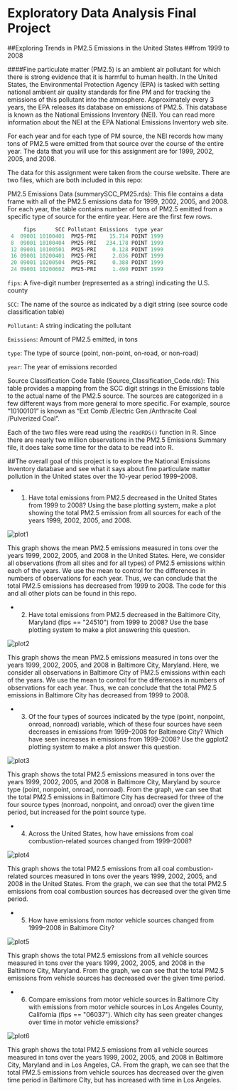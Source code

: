 # Exploratory Data Analysis Final Project
 
##Exploring Trends in PM2.5 Emissions in the United States 
##from 1999 to 2008
 
 
####Fine particulate matter (PM2.5) is an ambient air pollutant for which there is strong evidence that it is harmful to human health. In the United States, the Environmental Protection Agency (EPA) is tasked with setting national ambient air quality standards for fine PM and for tracking the emissions of this pollutant into the atmosphere. Approximately every 3 years, the EPA releases its database on emissions of PM2.5. This database is known as the National Emissions Inventory (NEI). You can read more information about the NEI at the EPA National Emissions Inventory web site.

For each year and for each type of PM source, the NEI records how many tons of PM2.5 were emitted from that source over the course of the entire year. The data that you will use for this assignment are for 1999, 2002, 2005, and 2008.

The data for this assignment were taken from the course website. There are two files, which are both included in this repo:

PM2.5 Emissions Data (summarySCC_PM25.rds): This file contains a data frame with all of the PM2.5 emissions data for 1999, 2002, 2005, and 2008. For each year, the table contains number of tons of PM2.5 emitted from a specific type of source for the entire year. Here are the first few rows.

```R
     fips      SCC Pollutant Emissions  type year
 4  09001 10100401  PM25-PRI    15.714 POINT 1999
 8  09001 10100404  PM25-PRI   234.178 POINT 1999
 12 09001 10100501  PM25-PRI     0.128 POINT 1999
 16 09001 10200401  PM25-PRI     2.036 POINT 1999
 20 09001 10200504  PM25-PRI     0.388 POINT 1999
 24 09001 10200602  PM25-PRI     1.490 POINT 1999
```

`fips`: A five-digit number (represented as a string) indicating the U.S. county

`SCC`: The name of the source as indicated by a digit string (see source code classification table)

`Pollutant`: A string indicating the pollutant

`Emissions`: Amount of PM2.5 emitted, in tons

`type`: The type of source (point, non-point, on-road, or non-road)

`year`: The year of emissions recorded

Source Classification Code Table (Source_Classification_Code.rds): This table provides a mapping from the SCC digit strings in the Emissions table to the actual name of the PM2.5 source. The sources are categorized in a few different ways from more general to more specific. For example, source “10100101” is known as “Ext Comb /Electric Gen /Anthracite Coal /Pulverized Coal”.

Each of the two files were read using the `readRDS()` function in R. Since there are nearly two million observations in the PM2.5 Emissions Summary file, it does take some time for the data to be read into R. 

##The overall goal of this project is to explore the National Emissions Inventory database and see what it says about fine particulate matter pollution in the United states over the 10-year period 1999–2008. 

* 1. Have total emissions from PM2.5 decreased in the United States from 1999 to 2008? Using the base plotting system, make a plot showing the total PM2.5 emission from all sources for each of the years 1999, 2002, 2005, and 2008.

![plot1](https://github.com/carahubbell/ExploratoryDataAnalysisFinalProject/blob/master/plot1.png)

This graph shows the mean PM2.5 emissions measured in tons over the years 1999, 2002, 2005, and 2008 in the United States. Here, we consider all observations (from all sites and for all types) of PM2.5 emissions within each of the years. We use the mean to control for the differences in numbers of observations for each year. Thus, we can conclude that the total PM2.5 emissions has decreased from 1999 to 2008. The code for this and all other plots can be found in this repo.

* 2. Have total emissions from PM2.5 decreased in the Baltimore City, Maryland (fips == "24510") from 1999 to 2008? Use the base plotting system to make a plot answering this question.

![plot2](https://github.com/carahubbell/ExploratoryDataAnalysisFinalProject/blob/master/plot2.png)

This graph shows the mean PM2.5 emissions measured in tons over the years 1999, 2002, 2005, and 2008 in Baltimore City, Maryland. Here, we consider all observations in Baltimore City of PM2.5 emissions within each of the years. We use the mean to control for the differences in numbers of observations for each year. Thus, we can conclude that the total PM2.5 emissions in Baltimore City has decreased from 1999 to 2008.

* 3. Of the four types of sources indicated by the type (point, nonpoint, onroad, nonroad) variable, which of these four sources have seen decreases in emissions from 1999–2008 for Baltimore City? Which have seen increases in emissions from 1999–2008? Use the ggplot2 plotting system to make a plot answer this question.

![plot3](https://github.com/carahubbell/ExploratoryDataAnalysisFinalProject/blob/master/plot3.png)

This graph shows the total PM2.5 emissions measured in tons over the years 1999, 2002, 2005, and 2008 in Baltimore City, Maryland by source type (point, nonpoint, onroad, nonroad). From the graph, we can see that the total PM2.5 emissions in Baltimore City has decreased for three of the four source types (nonroad, nonpoint, and onroad) over the given time period, but increased for the point source type.

* 4. Across the United States, how have emissions from coal combustion-related sources changed from 1999–2008?

![plot4](https://github.com/carahubbell/ExploratoryDataAnalysisFinalProject/blob/master/plot4.png)

This graph shows the total PM2.5 emissions from all coal combustion-related sources measured in tons over the years 1999, 2002, 2005, and 2008 in the United States. From the graph, we can see that the total PM2.5 emissions from coal combustion sources has decreased over the given time period.

* 5. How have emissions from motor vehicle sources changed from 1999–2008 in Baltimore City?

![plot5](https://github.com/carahubbell/ExploratoryDataAnalysisFinalProject/blob/master/plot5.png)

This graph shows the total PM2.5 emissions from all vehicle sources measured in tons over the years 1999, 2002, 2005, and 2008 in the Baltimore City, Maryland. From the graph, we can see that the total PM2.5 emissions from vehicle sources has decreased over the given time period.

* 6. Compare emissions from motor vehicle sources in Baltimore City with emissions from motor vehicle sources in Los Angeles County, California (fips == "06037"). Which city has seen greater changes over time in motor vehicle emissions?

![plot6](https://github.com/carahubbell/ExploratoryDataAnalysisFinalProject/blob/master/plot6.png)

This graph shows the total PM2.5 emissions from all vehicle sources measured in tons over the years 1999, 2002, 2005, and 2008 in Baltimore City, Maryland and in Los Angeles, CA. From the graph, we can see that the total PM2.5 emissions from vehicle sources has decreased over the given time period in Baltimore CIty, but has increased with time in Los Angeles. 